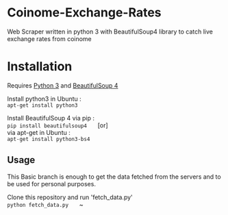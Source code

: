 # Coinome-Exchange-Rates
Web Scraper written in python 3 with BeautifulSoup4 library to catch live exchange rates from coinome

# Installation
Requires [Python 3](https://www.python.org/downloads/) and [BeautifulSoup 4](https://www.crummy.com/software/BeautifulSoup/bs4/doc/#installing-beautiful-soup)   

Install python3 in Ubuntu :   
`
        apt-get install python3   
`

Install BeautifulSoup 4 via pip :   
`
        pip install beautifulsoup4   
`
[or]    
via apt-get in Ubuntu :   
`
        apt-get install python3-bs4   
`

## Usage

This Basic branch is enough to get the data fetched from the servers and to be used for personal purposes.  

Clone this repository and run 'fetch_data.py'   
`
        python fetch_data.py   
`
~
